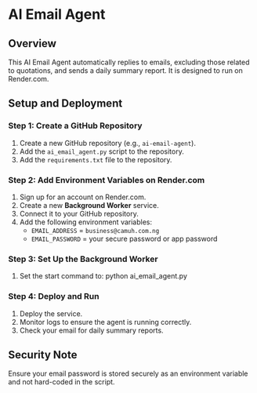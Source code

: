 # AI Email Agent

## Overview
This AI Email Agent automatically replies to emails, excluding those related to quotations, and sends a daily summary report. It is designed to run on Render.com.

## Setup and Deployment

### Step 1: Create a GitHub Repository
1. Create a new GitHub repository (e.g., `ai-email-agent`).
2. Add the `ai_email_agent.py` script to the repository.
3. Add the `requirements.txt` file to the repository.

### Step 2: Add Environment Variables on Render.com
1. Sign up for an account on Render.com.
2. Create a new **Background Worker** service.
3. Connect it to your GitHub repository.
4. Add the following environment variables:
   - `EMAIL_ADDRESS` = `business@camuh.com.ng`
   - `EMAIL_PASSWORD` = your secure password or app password

### Step 3: Set Up the Background Worker
1. Set the start command to:
   python ai_email_agent.py

### Step 4: Deploy and Run
1. Deploy the service.
2. Monitor logs to ensure the agent is running correctly.
3. Check your email for daily summary reports.

## Security Note
Ensure your email password is stored securely as an environment variable and not hard-coded in the script.
